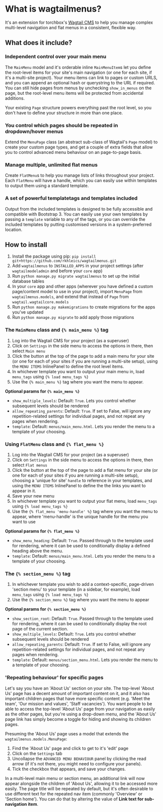 # What is wagtailmenus?

It's an extension for torchbox's [Wagtail CMS](https://github.com/torchbox/wagtail) to help you manage complex multi-level navigation and flat menus in a consistent, flexible way.

## What does it include?

### Independent control over your main menu

The `MainMenu` model and it's orderable inline `MainMenuItem`s let you define the root-level items for your site's main navigation (or one for each site, if it's a multi-site project). Your menu items can link to pages or custom URLS, and you can append an optional hash or querystring to the URL if required. You can still hide pages from menus by unchecking `show_in_menus` on the page, but the root-level menu items will be protected from accidental additions.

Your existing `Page` structure powers everything past the root level, so you don't have to define your structure in more than one place. 

### You control which pages should be repeated in dropdown/hover menus

Extend the `MenuPage` class (an abstract sub-class of Wagtail's `Page` model) to create your custom page types, and get a couple of extra fields that allow you to control advanced menu behaviour on an page-to-page basis.

### Manage multiple, unlimited flat menus

Create `FlatMenu`s to help you manage lists of links throughout your project. Each `FlatMenu` will have a handle, which you can easily use within templates to output them using a standard template.

### A set of powerful templatetags and templates included

Output from the included templates is designed to be fully accessible and compatible with Bootstrap 3. You can easily use your own templates by passing a `template` variable to any of the tags, or you can override the included templates by putting customised versions in a system-preferred location.

## How to install

1. Install the package using pip: `pip install git+https://github.com/rkhleics/wagtailmenus.git`
2. Add `wagtailmenus` to `INSTALLED_APPS` in your project settings (after `wagtailmodeladmin` and before your `core` app)
3. Run `python manage.py migrate wagtailmenus` to set up the initial database tables
4. In your `core` app and other apps (wherever you have defined a custom page/content model to use in your project), import `MenuPage` from `wagtailmenus.models`, and extend that instead of `Page` from `wagtail.wagtailcore.models`
5. Run `python manage.py makemigrations` to create migrations for the apps you've updated
6. Run `python manage.py migrate` to add apply those migrations

### The `MainMenu` class and `{% main_menu %}` tag

1. Log into the Wagtail CMS for your project (as a superuser)
2. Click on `Settings` in the side menu to access the options in there, then select `Main menu`
3. Click the button at the top of the page to add a main menu for your site (or one for each of your sites if you are running a multi-site setup), using the `MENU ITEMS` InlinePanel to define the root level items.
4. In whichever template you want to output your main menu in, load `menu_tags` using `{% load menu_tags %}`
5. Use the `{% main_menu %}` tag where you want the menu to appear.

**Optional params for `{% main_menu %}`**

- `show_multiple_levels`: Default: `True`. Lets you control whether subsequent levels should be rendered
- `allow_repeating_parents`: Default: `True`. If set to False, will ignore any repetition-related settings for individual pages, and not repeat any pages when rendering.
- `template`: Default: `menus/main_menu.html`. Lets you render the menu to a template of your choosing.

### Using `FlatMenu` class and `{% flat_menu %}`

1. Log into the Wagtail CMS for your project (as a superuser)
2. Click on `Settings` in the side menu to access the options in there, then select `Flat menus`
3. Click the button at the top of the page to add a flat menu for your site (or one for each of your sites if you are running a multi-site setup), choosing a 'unique for site' `handle` to reference in your templates, and using the `MENU ITEMS` InlinePanel to define the the links you want to appear in it.
4. Save your new menu
5. In whichever template you want to output your flat menu, load `menu_tags` using `{% load menu_tags %}`
6. Use the `{% flat_menu 'menu-handle' %}` tag where you want the menu to appear, where 'menu-handle' is the unique handle for the menu you want to use

**Optional params for `{% flat_menu %}`**

- `show_menu_heading`: Default: `True`. Passed through to the template used for rendering, where it can be used to conditionally display a defined heading above the menu.
- `template`: Default: `menus/main_menu.html`. Lets you render the menu to a template of your choosing.

### The `{% section_menu %}` tag

1. In whichever template you wish to add a context-specific, page-driven 'section menu' to your template (in a sidebar, for example), load `menu_tags` using `{% load menu_tags %}`
2. Use the `{% section_menu %}` tag where you want the menu to appear

**Optional params for `{% section_menu %}`**

- `show_section_root`: Default: `True`. Passed through to the template used for rendering, where it can be used to conditionally display the root page of the current section.
- `show_multiple_levels`: Default: `True`. Lets you control whether subsequent levels should be rendered
- `allow_repeating_parents`: Default: `True`. If set to False, will ignore any repetition-related settings for individual pages, and not repeat any pages when rendering.
- `template`: Default: `menus/section_menu.html`. Lets you render the menu to a template of your choosing.


### 'Repeating behaviour' for specific pages

Let's say you have an 'About Us' section on your site. The top-level 'About Us' page has a decent amount of important content on it, and it also has important children pages that have more specific content (e.g. 'Meet the team', 'Our mission and values', 'Staff vacancies'). You want people to be able to access the top-level 'About Us' page from your navigation as easily as the other pages, but you're using a drop-down menu, and the 'About Us' page link has simply become a toggle for hiding and showing its children pages.

Presuming the 'About Us' page uses a model that extends the `wagtailmenus.models.MenuPage`:

1. Find the 'About Us' page and click to get to it's 'edit' page
2. Click on the `Settings` tab
3. Uncollapse the `ADVANCED MENU BEHAVIOUR` panel by clicking the read arrow (if it's not there, you might need to configure your panels).
4. Tick the checkbox that appears, and save your changes.

In a multi-level main menu or section menu, an additional link will now appear alongside the children of 'About Us', allowing it to be accessed more easily. The page title will be repeated by default, but it's often desirable to use different text for the repeated nav item (commonly 'Overview' or 'Section home'). You can do that by altering the value of **Link text for sub-navigation item**.
